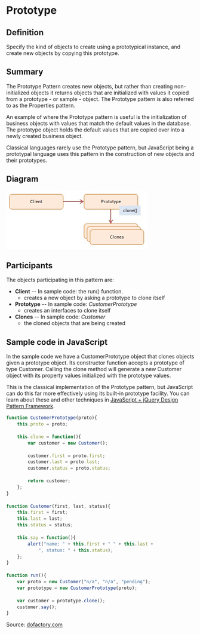 Prototype
=========


## Definition

Specify the kind of objects to create using a prototypical instance, and create new objects by copying this prototype.


## Summary

The Prototype Pattern creates new objects, but rather than creating non-initialized objects it returns objects that are initialized with values it copied from a prototype - or sample - object. The Prototype pattern is also referred to as the Properties pattern.

An example of where the Prototype pattern is useful is the initialization of business objects with values that match the default values in the database. The prototype object holds the default values that are copied over into a newly created business object.

Classical languages rarely use the Prototype pattern, but JavaScript being a prototypal language uses this pattern in the construction of new objects and their prototypes.


## Diagram

<img src="./javascript-prototype.jpg" alt="Prototype diagram">


## Participants

The objects participating in this pattern are:

- **Client** -- In sample code: the run() function.
    * creates a new object by asking a prototype to clone itself
- **Prototype** -- In sample code: _CustomerPrototype_
    * creates an interfaces to clone itself
- **Clones** -- In sample code: _Customer_
    * the cloned objects that are being created


## Sample code in JavaScript

In the sample code we have a CustomerPrototype object that clones objects given a prototype object. Its constructor function accepts a prototype of type Customer. Calling the clone method will generate a new Customer object with its property values initialized with the prototype values.

This is the classical implementation of the Prototype pattern, but JavaScript can do this far more effectively using its built-in prototype facility. You can learn about these and other techniques in [JavaScript + jQuery Design Pattern Framework](http://www.dofactory.com/products/javascript-jquery-design-pattern-framework).


```javascript
function CustomerPrototype(proto){
    this.proto = proto;

    this.clone = function(){
        var customer = new Customer();

        customer.first = proto.first;
        customer.last = proto.last;
        customer.status = proto.status;

        return customer;
    };
}

function Customer(first, last, status){
    this.first = first;
    this.last = last;
    this.status = status;

    this.say = function(){
        alert("name: " + this.first + " " + this.last +
            ", status: " + this.status);
    };
}

function run(){
    var proto = new Customer("n/a", "n/a", "pending");
    var prototype = new CustomerPrototype(proto);

    var customer = prototype.clone();
    customer.say();
}
```

Source: [dofactory.com](http://www.dofactory.com/javascript/prototype-design-pattern)